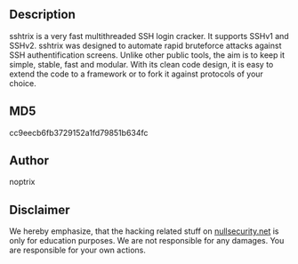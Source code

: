 Description
-----------
sshtrix is a very fast multithreaded SSH login cracker. It supports SSHv1 and
SSHv2. sshtrix was designed to automate rapid bruteforce attacks against SSH
authentification screens. Unlike other public tools, the aim is to keep it
simple, stable, fast and modular. With its clean code design, it is easy to
extend the code to a framework or to fork it against protocols of your choice.

MD5
---
cc9eecb6fb3729152a1fd79851b634fc

Author
------
noptrix

Disclaimer
----------
We hereby emphasize, that the hacking related stuff on
[nullsecurity.net](http://nullsecurity.net) is only for education purposes.
We are not responsible for any damages. You are responsible for your own
actions.
